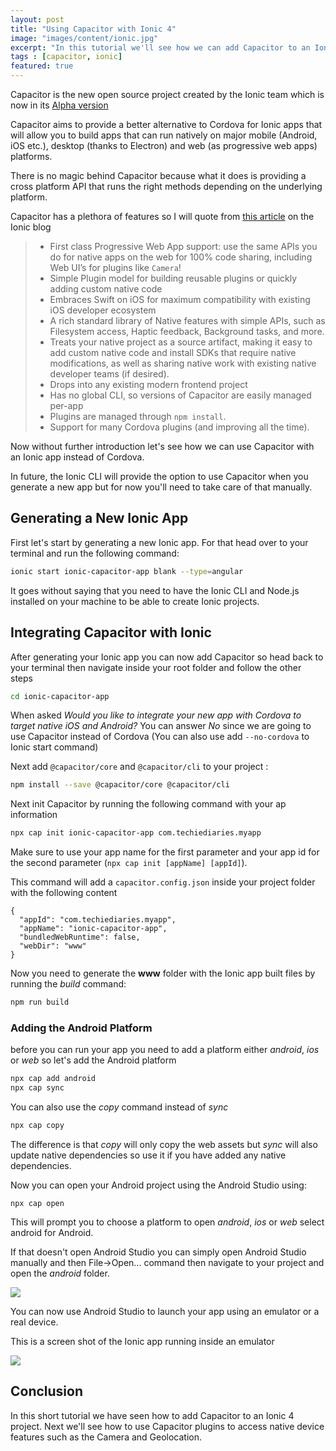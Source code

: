 ```yaml
---
layout: post
title: "Using Capacitor with Ionic 4"
image: "images/content/ionic.jpg"
excerpt: "In this tutorial we'll see how we can add Capacitor to an Ionic 3 project instead of Cordova" 
tags : [capacitor, ionic] 
featured: true
---
```


Capacitor is the new open source project created by the Ionic team which is now in its [Alpha version](https://blog.ionicframework.com/announcing-capacitor-1-0-0-alpha/)

Capacitor aims to provide a better alternative to Cordova for Ionic apps that will allow you to build apps that can run natively on major mobile (Android, iOS etc.), desktop (thanks to Electron) and web (as progressive web apps) platforms.

There is no magic behind Capacitor because what it does is providing a cross platform API that runs the right methods depending on the underlying platform.

Capacitor has a plethora of features so I will quote from [this article](https://blog.ionicframework.com/announcing-capacitor-1-0-0-alpha/) on the Ionic blog

>-   First class Progressive Web App support: use the same APIs you do for native apps on the web for 100% code sharing, including Web UI’s for plugins like `Camera`!
>-   Simple Plugin model for building reusable plugins or quickly adding custom native code
>-   Embraces Swift on iOS for maximum compatibility with existing iOS developer ecosystem
> -   A rich standard library of Native features with simple APIs, such as Filesystem access, Haptic feedback, Background tasks, and more.
> -   Treats your native project as a source artifact, making it easy to add custom native code and install SDKs that require native
> modifications, as well as sharing native work with existing native
> developer teams (if desired).
> -   Drops into any existing modern frontend project
> -   Has no global CLI, so versions of Capacitor are easily managed per-app
> -   Plugins are managed through `npm install`.
> -   Support for many Cordova plugins (and improving all the time).

Now without further introduction let's see how we can use Capacitor with an Ionic app instead of Cordova. 

In future, the Ionic CLI will provide the option to use Capacitor when you generate a new app but for now you'll need to take care of that manually.

## Generating a New Ionic App

First let's start by generating a new Ionic app. For that head over to your terminal and run the following command:

```bash
ionic start ionic-capacitor-app blank --type=angular
```

It goes without saying that you need to have the Ionic CLI and Node.js installed on your machine to be able to create Ionic projects.

## Integrating Capacitor with Ionic 

After generating your Ionic app you can now add Capacitor so head back to your terminal then navigate inside your root folder and follow the other steps

```bash
cd ionic-capacitor-app
``` 

When asked *Would you like to integrate your new app with Cordova to target native iOS and
 Android?* You can answer *No* since we are going to use Capacitor instead of Cordova (You can also use add  `--no-cordova` to Ionic start command)
 
Next add `@capacitor/core` and `@capacitor/cli` to your project : 

```bash
npm install --save @capacitor/core @capacitor/cli
```

Next init Capacitor by running the following command with your ap information

```bash
npx cap init ionic-capacitor-app com.techiediaries.myapp
```

Make sure to use your app name for the first parameter and your app id for the second parameter (`
npx cap init [appName] [appId]
`).

This command will add a `capacitor.config.json` inside your project folder with the following content 

```
{
  "appId": "com.techiediaries.myapp",
  "appName": "ionic-capacitor-app",
  "bundledWebRuntime": false,
  "webDir": "www"
}
```

Now you need to generate the **www** folder with the Ionic app built files by running the *build* command:

```bash
npm run build
```

### Adding the Android Platform

before you can run your app you need to add a platform either *android*, *ios* or *web* so let's add the Android platform 

```bash
npx cap add android
npx cap sync  
```

You can also use the *copy* command instead of *sync*

```bash
npx cap copy
```

The difference is that *copy* will only copy the web assets but *sync* will also update native dependencies so use it if you have added any native dependencies.

Now you can open your Android project using the Android Studio using:

```
npx cap open
```

This will prompt you to choose a platform to open *android*, *ios* or *web* select android for Android.
 
If that doesn't open Android Studio you can simply open Android Studio manually and then File->Open... command then navigate to your project and open the *android* folder.

![](https://screenshotscdn.firefoxusercontent.com/images/8ea40540-ee5e-472a-b338-3d4f75a122ed.png)

You can now use Android Studio to launch your app using an emulator or a real device.

This is a screen shot of the Ionic app running inside an emulator 

![](https://screenshotscdn.firefoxusercontent.com/images/51b9a2c8-70bb-4b6d-b441-db22fba0bc53.png) 



## Conclusion

In this short tutorial we have seen how to add Capacitor to an Ionic 4 project. Next we'll see how to use Capacitor plugins to access native device features such as the Camera and Geolocation. 

